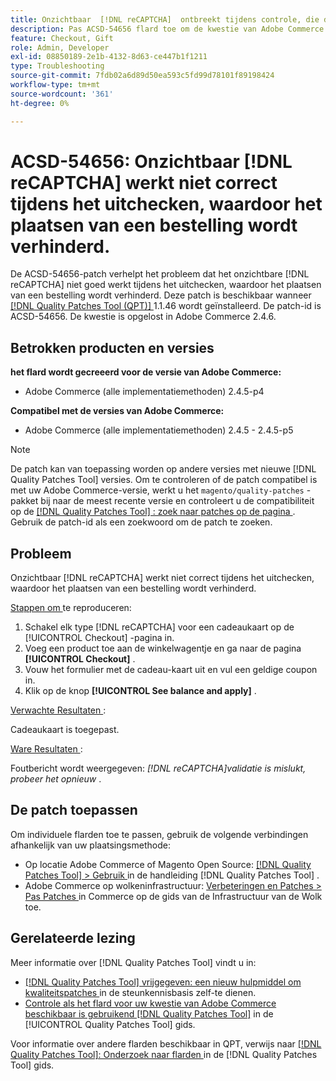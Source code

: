```yaml
---
title: Onzichtbaar  [!DNL reCAPTCHA]  ontbreekt tijdens controle, die de plaatsing van orde verhinderen
description: Pas ACSD-54656 flard toe om de kwestie van Adobe Commerce te bevestigen waar onzichtbaar  [!DNL reCAPTCHA]  niet behoorlijk tijdens controle werkt, die de plaatsing van een orde verhindert.
feature: Checkout, Gift
role: Admin, Developer
exl-id: 08850189-2e1b-4132-8d63-ce447b1f1211
type: Troubleshooting
source-git-commit: 7fdb02a6d89d50ea593c5fd99d78101f89198424
workflow-type: tm+mt
source-wordcount: '361'
ht-degree: 0%

---
```


# ACSD-54656: Onzichtbaar [!DNL reCAPTCHA] werkt niet correct tijdens het uitchecken, waardoor het plaatsen van een bestelling wordt verhinderd.

De ACSD-54656-patch verhelpt het probleem dat het onzichtbare [!DNL reCAPTCHA] niet goed werkt tijdens het uitchecken, waardoor het plaatsen van een bestelling wordt verhinderd. Deze patch is beschikbaar wanneer [[!DNL Quality Patches Tool (QPT)] ](https://experienceleague.adobe.com/nl/docs/commerce-operations/tools/quality-patches-tool/quality-patches-tool-to-self-serve-quality-patches) 1.1.46 wordt geïnstalleerd. De patch-id is ACSD-54656. De kwestie is opgelost in Adobe Commerce 2.4.6.

## Betrokken producten en versies

**het flard wordt gecreeerd voor de versie van Adobe Commerce:**

* Adobe Commerce (alle implementatiemethoden) 2.4.5-p4

**Compatibel met de versies van Adobe Commerce:**

* Adobe Commerce (alle implementatiemethoden) 2.4.5 - 2.4.5-p5

>[!NOTE]
>
>De patch kan van toepassing worden op andere versies met nieuwe [!DNL Quality Patches Tool] versies. Om te controleren of de patch compatibel is met uw Adobe Commerce-versie, werkt u het `magento/quality-patches` -pakket bij naar de meest recente versie en controleert u de compatibiliteit op de [[!DNL Quality Patches Tool] : zoek naar patches op de pagina ](https://experienceleague.adobe.com/tools/commerce-quality-patches/index.html?lang=nl-NL) . Gebruik de patch-id als een zoekwoord om de patch te zoeken.

## Probleem

Onzichtbaar [!DNL reCAPTCHA] werkt niet correct tijdens het uitchecken, waardoor het plaatsen van een bestelling wordt verhinderd.

<u> Stappen om </u> te reproduceren:

1. Schakel elk type [!DNL reCAPTCHA] voor een cadeaukaart op de [!UICONTROL Checkout] -pagina in.
1. Voeg een product toe aan de winkelwagentje en ga naar de pagina **[!UICONTROL Checkout]** .
1. Vouw het formulier met de cadeau-kaart uit en vul een geldige coupon in.
1. Klik op de knop **[!UICONTROL See balance and apply]** .

<u> Verwachte Resultaten </u>:

Cadeaukaart is toegepast.

<u> Ware Resultaten </u>:

Foutbericht wordt weergegeven: *[!DNL reCAPTCHA]validatie is mislukt, probeer het opnieuw* .

## De patch toepassen

Om individuele flarden toe te passen, gebruik de volgende verbindingen afhankelijk van uw plaatsingsmethode:

* Op locatie Adobe Commerce of Magento Open Source: [[!DNL Quality Patches Tool] > Gebruik ](/help/tools/quality-patches-tool/usage.md) in de handleiding [!DNL Quality Patches Tool] .
* Adobe Commerce op wolkeninfrastructuur: [ Verbeteringen en Patches > Pas Patches ](https://experienceleague.adobe.com/docs/commerce-cloud-service/user-guide/develop/upgrade/apply-patches.html?lang=nl-NL) in Commerce op de gids van de Infrastructuur van de Wolk toe.

## Gerelateerde lezing

Meer informatie over [!DNL Quality Patches Tool] vindt u in:

* [[!DNL Quality Patches Tool]  vrijgegeven: een nieuw hulpmiddel om kwaliteitspatches ](https://experienceleague.adobe.com/nl/docs/commerce-operations/tools/quality-patches-tool/quality-patches-tool-to-self-serve-quality-patches) in de steunkennisbasis zelf-te dienen.
* [ Controle als het flard voor uw kwestie van Adobe Commerce beschikbaar is gebruikend  [!DNL Quality Patches Tool]](/help/tools/quality-patches-tool/patches-available-in-qpt/check-patch-for-magento-issue-with-magento-quality-patches.md) in de [!UICONTROL Quality Patches Tool] gids.


Voor informatie over andere flarden beschikbaar in QPT, verwijs naar [[!DNL Quality Patches Tool]: Onderzoek naar flarden ](https://experienceleague.adobe.com/tools/commerce-quality-patches/index.html?lang=nl-NL) in de [!DNL Quality Patches Tool] gids.
